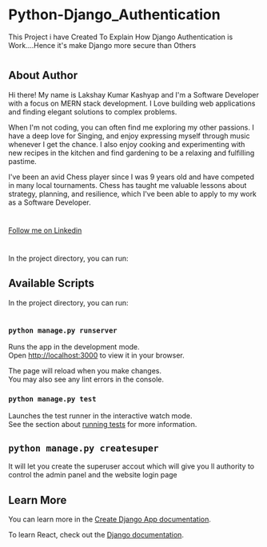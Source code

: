 # Python-Django_Authentication
 This Project i have Created To Explain How Django Authentication is Work....Hence it's make Django more secure than Others
#
## About Author
Hi there! My name is Lakshay Kumar Kashyap and I'm a Software Developer with a focus on MERN stack development. I Love building web applications and finding elegant solutions to complex problems.

When I'm not coding, you can often find me exploring my other passions. I have a deep love for Singing, and enjoy expressing myself through music whenever I get the chance. I also enjoy cooking and experimenting with new recipes in the kitchen and find gardening to be a relaxing and fulfilling pastime.

I've been an avid Chess player since I was 9 years old and have competed in many local tournaments. Chess has taught me valuable lessons about strategy, planning, and resilience, which I've been able to apply to my work as a Software Developer.
#
[Follow me on Linkedin](https://linkedin.com/in/lakshaykumar9347)

#
In the project directory, you can run:
## Available Scripts

In the project directory, you can run:

#

### `python manage.py runserver`

Runs the app in the development mode.\
Open [http://localhost:3000](http://localhost:3000) to view it in your browser.

The page will reload when you make changes.\
You may also see any lint errors in the console.

### `python manage.py test`

Launches the test runner in the interactive watch mode.\
See the section about [running tests](https://facebook.github.io/create-react-app/docs/running-tests) for more information.

## `python manage.py createsuper`
It will let you create the superuser accout which will give you ll authority to control the admin panel and the website login page

## Learn More

You can learn more in the [Create Django App documentation](https://docs.djangoproject.com/en/4.2/intro/tutorial01/).

To learn React, check out the [Django documentation](https://docs.djangoproject.com/en/4.2/).

